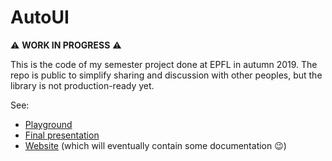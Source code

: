 # AutoUI

⚠️ **WORK IN PROGRESS** ⚠️

This is the code of my semester project done at EPFL in autumn 2019. The repo is public to simplify sharing and discussion with other peoples, but the library is not production-ready yet.

See:

-   [Playground](https://mbovel.github.io/autoui/playground)
-   [Final presentation](https://docs.google.com/presentation/d/1ROqfj31E4LhuXtZKXkmfGrK6nkNwR9wwSiEMyGBDNYE/edit?usp=sharing)
-   [Website](https://mbovel.github.io/autoui/) (which will eventually contain some documentation 😉)
